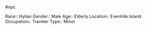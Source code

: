#npc 

Race:: Hylian
Gender:: Male
Age:: Elderly
Location:: Eventide Island
Occupation:: Traveler
Type:: Minor
